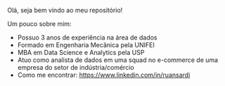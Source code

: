 Olá, seja bem vindo ao meu repositório!

Um pouco sobre mim:
- Possuo 3 anos de experiência na área de dados
- Formado em Engenharia Mecânica pela UNIFEI
- MBA em Data Science e Analytics pela USP
- Atuo como analista de dados em uma squad no e-commerce de uma empresa do setor de indústria/comércio
- Como me encontrar: https://www.linkedin.com/in/ruansardi

<!---
ruanlovatti/ruanlovatti is a ✨ special ✨ repository because its `README.md` (this file) appears on your GitHub profile.
You can click the Preview link to take a look at your changes.
--->

